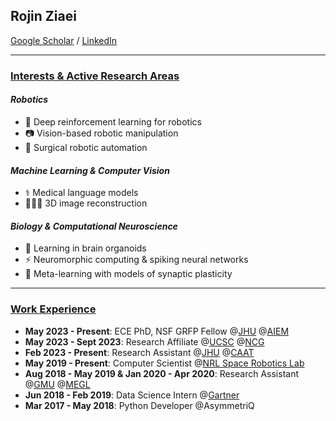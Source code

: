 ## Rojin Ziaei
<a href="https://scholar.google.com/citations?user=xzxfjp0AAAAJ&hl=en">Google Scholar</a> / <a href="https://www.linkedin.com/in/nazdim-ziaei-549725a5/">LinkedIn</a> 

---------------
### <ins>Interests & Active Research Areas</ins>
#### _Robotics_
* 🦑 Deep reinforcement learning for robotics
* 📷 Vision-based robotic manipulation
* 🩻 Surgical robotic automation
#### _Machine Learning & Computer Vision_
* ⚕️ Medical language models
* 🧗🏼‍♂️ 3D image reconstruction
#### _Biology & Computational Neuroscience_
* 🧠 Learning in brain organoids
* ⚡ Neuromorphic computing & spiking neural networks
* 🚂 Meta-learning with models of synaptic plasticity
---------------

### <ins>Work Experience</ins>
* **May 2023 - Present**: ECE PhD, NSF GRFP Fellow @<a href="https://www.jhu.edu/">JHU</a> @<a href="https://aiem.jhu.edu">AIEM</a>
* **May 2023 - Sept 2023**: Research Affiliate @<a href="https://www.ucsc.edu/">UCSC</a> @<a href="https://ncg.ucsc.edu/">NCG</a>
* **Feb 2023 - Present**: Research Assistant @<a href="https://www.jhu.edu/">JHU</a> @<a href="https://caat.jhsph.edu/">CAAT</a>
* **May 2019 - Present**: Computer Scientist @<a href="https://www.nrl.navy.mil/">NRL Space Robotics Lab</a>
* **Aug 2018 - May 2019 & Jan 2020 - Apr 2020**: Research Assistant @<a href="https://www.gmu.edu/">GMU</a> @<a href="https://megl.science.gmu.edu/">MEGL</a>
* **Jun 2018 - Feb 2019**: Data Science Intern @<a href="https://www.gartner.com/">Gartner</a>
* **Mar 2017 - May 2018**: Python Developer @AsymmetriQ
